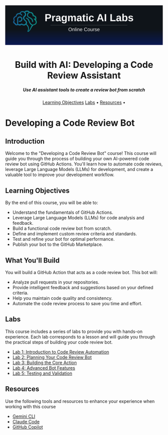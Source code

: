 # [![Banner](./.github/header.svg)](https://ds500.paiml.com/ "Pragmatic AI Labs")

<h1 align="center">Build with AI: Developing a Code Review Assistant</h1>
<h5 align="center">Use AI assistant tools to create a review bot from scratch</h3>

<p align="center">
  <a href="#learning-objectives">Learning Objectives</a>
  <a href="#labs">Labs</a> •
  <a href="#resources">Resources</a> •
</p>

# Developing a Code Review Bot

## Introduction

Welcome to the "Developing a Code Review Bot" course! This course will guide you through the process of building your own AI-powered code review bot using GitHub Actions. You'll learn how to automate code reviews, leverage Large Language Models (LLMs) for development, and create a valuable tool to improve your development workflow.

## Learning Objectives

By the end of this course, you will be able to:

*   Understand the fundamentals of GitHub Actions.
*   Leverage Large Language Models (LLMs) for code analysis and feedback.
*   Build a functional code review bot from scratch.
*   Define and implement custom review criteria and standards.
*   Test and refine your bot for optimal performance.
*   Publish your bot to the GitHub Marketplace.

## What You'll Build

You will build a GitHub Action that acts as a code review bot. This bot will:

*   Analyze pull requests in your repositories.
*   Provide intelligent feedback and suggestions based on your defined criteria.
*   Help you maintain code quality and consistency.
*   Automate the code review process to save you time and effort.

## Labs

This course includes a series of labs to provide you with hands-on experience. Each lab corresponds to a lesson and will guide you through the practical steps of building your code review bot.

*   [Lab 1: Introduction to Code Review Automation](labs/1-introduction-lab.md)
*   [Lab 2: Planning Your Code Review Bot](labs/2-planning-lab.md)
*   [Lab 3: Building the Core Action](labs/3-building-core-action-lab.md)
*   [Lab 4: Advanced Bot Features](labs/4-advanced-features-lab.md)
*   [Lab 5: Testing and Validation](labs/5-testing-validation-lab.md)

## Resources

Use the following tools and resources to enhance your experience when working with this course

- [Gemini CLI](https://github.com/google-gemini/gemini-cli)
- [Claude Code](https://www.anthropic.com/claude-code)
- [GitHub Copilot](https://github.com/features/copilot)

